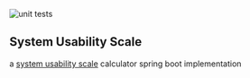 ![unit tests](https://github.com/mhmdk/system-usability-scale/actions/workflows/main.yml/badge.svg)

## System Usability Scale

a [system usability scale](https://www.usability.gov/how-to-and-tools/methods/system-usability-scale.html) calculator
spring boot implementation